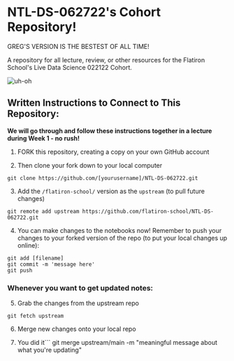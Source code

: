 # NTL-DS-062722's Cohort Repository!

GREG'S VERSION IS THE BESTEST OF ALL TIME!

A repository for all lecture, review, or other resources for the Flatiron School's Live Data Science 022122 Cohort.

![uh-oh](https://media.giphy.com/media/igDIvcIMMGIne/giphy.gif)

## Written Instructions to Connect to This Repository:

**We will go through and follow these instructions together in a lecture during Week 1 - no rush!** 

1. FORK this repository, creating a copy on your own GitHub account

2. Then clone your fork down to your local computer
```
git clone https://github.com/[yourusername]/NTL-DS-062722.git
```

3. Add the `/flatiron-school/` version as the `upstream` (to pull future changes)
```
git remote add upstream https://github.com/flatiron-school/NTL-DS-062722.git
```

4. You can make changes to the notebooks now! Remember to push your changes to your forked version of the repo (to put your local changes up online):
```
git add [filename]
git commit -m 'message here'
git push
```

### Whenever you want to get updated notes:

5. Grab the changes from the upstream repo
```
git fetch upstream
```

6. Merge new changes onto your local repo


7. You did it```
git merge upstream/main -m "meaningful message about what you're updating"
```
